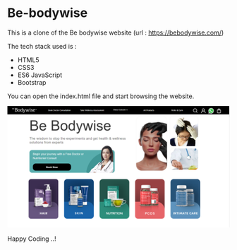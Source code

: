 # Be-bodywise

This is a clone of the Be bodywise website (url : https://bebodywise.com/)

The tech stack used is :
* HTML5
* CSS3
* ES6 JavaScript
* Bootstrap

You can open the index.html file and start browsing the website.


![Alt text](images/homepagescreenshot.png?raw=true "Optional Title")

Happy Coding ..!
